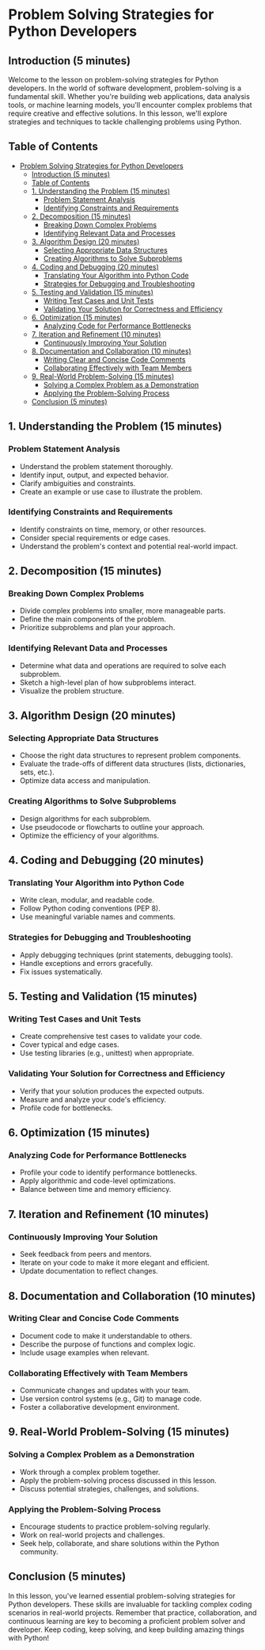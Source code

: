 # Problem Solving Strategies for Python Developers

## Introduction (5 minutes)

Welcome to the lesson on problem-solving strategies for Python developers. In the world of software development, problem-solving is a fundamental skill. Whether you're building web applications, data analysis tools, or machine learning models, you'll encounter complex problems that require creative and effective solutions. In this lesson, we'll explore strategies and techniques to tackle challenging problems using Python.

## Table of Contents

- [Problem Solving Strategies for Python Developers](#problem-solving-strategies-for-python-developers)
  - [Introduction (5 minutes)](#introduction-5-minutes)
  - [Table of Contents](#table-of-contents)
  - [1. Understanding the Problem (15 minutes)](#1-understanding-the-problem-15-minutes)
    - [Problem Statement Analysis](#problem-statement-analysis)
    - [Identifying Constraints and Requirements](#identifying-constraints-and-requirements)
  - [2. Decomposition (15 minutes)](#2-decomposition-15-minutes)
    - [Breaking Down Complex Problems](#breaking-down-complex-problems)
    - [Identifying Relevant Data and Processes](#identifying-relevant-data-and-processes)
  - [3. Algorithm Design (20 minutes)](#3-algorithm-design-20-minutes)
    - [Selecting Appropriate Data Structures](#selecting-appropriate-data-structures)
    - [Creating Algorithms to Solve Subproblems](#creating-algorithms-to-solve-subproblems)
  - [4. Coding and Debugging (20 minutes)](#4-coding-and-debugging-20-minutes)
    - [Translating Your Algorithm into Python Code](#translating-your-algorithm-into-python-code)
    - [Strategies for Debugging and Troubleshooting](#strategies-for-debugging-and-troubleshooting)
  - [5. Testing and Validation (15 minutes)](#5-testing-and-validation-15-minutes)
    - [Writing Test Cases and Unit Tests](#writing-test-cases-and-unit-tests)
    - [Validating Your Solution for Correctness and Efficiency](#validating-your-solution-for-correctness-and-efficiency)
  - [6. Optimization (15 minutes)](#6-optimization-15-minutes)
    - [Analyzing Code for Performance Bottlenecks](#analyzing-code-for-performance-bottlenecks)
  - [7. Iteration and Refinement (10 minutes)](#7-iteration-and-refinement-10-minutes)
    - [Continuously Improving Your Solution](#continuously-improving-your-solution)
  - [8. Documentation and Collaboration (10 minutes)](#8-documentation-and-collaboration-10-minutes)
    - [Writing Clear and Concise Code Comments](#writing-clear-and-concise-code-comments)
    - [Collaborating Effectively with Team Members](#collaborating-effectively-with-team-members)
  - [9. Real-World Problem-Solving (15 minutes)](#9-real-world-problem-solving-15-minutes)
    - [Solving a Complex Problem as a Demonstration](#solving-a-complex-problem-as-a-demonstration)
    - [Applying the Problem-Solving Process](#applying-the-problem-solving-process)
  - [Conclusion (5 minutes)](#conclusion-5-minutes)

## 1. Understanding the Problem (15 minutes)

### Problem Statement Analysis

- Understand the problem statement thoroughly.
- Identify input, output, and expected behavior.
- Clarify ambiguities and constraints.
- Create an example or use case to illustrate the problem.

### Identifying Constraints and Requirements

- Identify constraints on time, memory, or other resources.
- Consider special requirements or edge cases.
- Understand the problem's context and potential real-world impact.

## 2. Decomposition (15 minutes)

### Breaking Down Complex Problems

- Divide complex problems into smaller, more manageable parts.
- Define the main components of the problem.
- Prioritize subproblems and plan your approach.

### Identifying Relevant Data and Processes

- Determine what data and operations are required to solve each subproblem.
- Sketch a high-level plan of how subproblems interact.
- Visualize the problem structure.

## 3. Algorithm Design (20 minutes)

### Selecting Appropriate Data Structures

- Choose the right data structures to represent problem components.
- Evaluate the trade-offs of different data structures (lists, dictionaries, sets, etc.).
- Optimize data access and manipulation.

### Creating Algorithms to Solve Subproblems

- Design algorithms for each subproblem.
- Use pseudocode or flowcharts to outline your approach.
- Optimize the efficiency of your algorithms.

## 4. Coding and Debugging (20 minutes)

### Translating Your Algorithm into Python Code

- Write clean, modular, and readable code.
- Follow Python coding conventions (PEP 8).
- Use meaningful variable names and comments.

### Strategies for Debugging and Troubleshooting

- Apply debugging techniques (print statements, debugging tools).
- Handle exceptions and errors gracefully.
- Fix issues systematically.

## 5. Testing and Validation (15 minutes)

### Writing Test Cases and Unit Tests

- Create comprehensive test cases to validate your code.
- Cover typical and edge cases.
- Use testing libraries (e.g., unittest) when appropriate.

### Validating Your Solution for Correctness and Efficiency

- Verify that your solution produces the expected outputs.
- Measure and analyze your code's efficiency.
- Profile code for bottlenecks.

## 6. Optimization (15 minutes)

### Analyzing Code for Performance Bottlenecks

- Profile your code to identify performance bottlenecks.
- Apply algorithmic and code-level optimizations.
- Balance between time and memory efficiency.

## 7. Iteration and Refinement (10 minutes)

### Continuously Improving Your Solution

- Seek feedback from peers and mentors.
- Iterate on your code to make it more elegant and efficient.
- Update documentation to reflect changes.

## 8. Documentation and Collaboration (10 minutes)

### Writing Clear and Concise Code Comments

- Document code to make it understandable to others.
- Describe the purpose of functions and complex logic.
- Include usage examples when relevant.

### Collaborating Effectively with Team Members

- Communicate changes and updates with your team.
- Use version control systems (e.g., Git) to manage code.
- Foster a collaborative development environment.

## 9. Real-World Problem-Solving (15 minutes)

### Solving a Complex Problem as a Demonstration

- Work through a complex problem together.
- Apply the problem-solving process discussed in this lesson.
- Discuss potential strategies, challenges, and solutions.

### Applying the Problem-Solving Process

- Encourage students to practice problem-solving regularly.
- Work on real-world projects and challenges.
- Seek help, collaborate, and share solutions within the Python community.

## Conclusion (5 minutes)

In this lesson, you've learned essential problem-solving strategies for Python developers. These skills are invaluable for tackling complex coding scenarios in real-world projects. Remember that practice, collaboration, and continuous learning are key to becoming a proficient problem solver and developer. Keep coding, keep solving, and keep building amazing things with Python!
